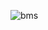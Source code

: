 ![bms](https://github.com/letsbuildanything/bms_erp/assets/101002817/024f9b4e-fc71-458f-ba0c-f906196e2e40)
